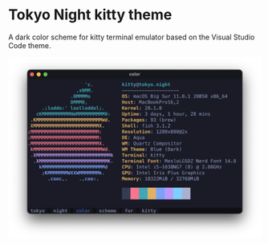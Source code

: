 # Tokyo Night kitty theme

A dark color scheme for kitty terminal emulator based on the Visual Studio Code theme.

![tokyo-night-kitty-theme](./screenshot.png)

